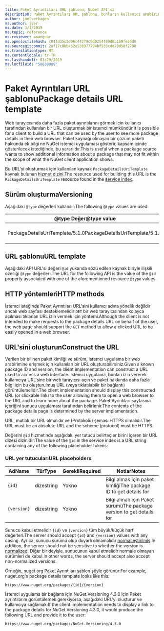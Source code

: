 ```yaml
---
title: Paket Ayrıntıları URL şablonu, NuGet API'si
description: Paket Ayrıntıları URL şablonu, bunların kullanıcı arabiriminde bir web bağlantısı için daha fazla paket ayrıntılarını görüntülemek istemcilerin
author: joelverhagen
ms.author: jver
ms.date: 3/1/2019
ms.topic: reference
ms.reviewer: ananguar
ms.openlocfilehash: c01fd35c5d96c44279c9d0254f89d8b1b9fe59d8
ms.sourcegitcommit: 2af17c8bb452a538977794bf559cdd78d58f2790
ms.translationtype: MT
ms.contentlocale: tr-TR
ms.lasthandoff: 03/29/2019
ms.locfileid: "58638089"
---
```

# <a name="package-details-url-template"></a><span data-ttu-id="86b95-103">Paket Ayrıntıları URL şablonu</span><span class="sxs-lookup"><span data-stu-id="86b95-103">Package details URL template</span></span>

<span data-ttu-id="86b95-104">Web tarayıcısında daha fazla paket ayrıntılarını görmek için kullanıcı tarafından kullanılan bir URL oluşturmak bir istemci mümkündür.</span><span class="sxs-lookup"><span data-stu-id="86b95-104">It is possible for a client to build a URL that can be used by the user to see more package details in their web browser.</span></span> <span data-ttu-id="86b95-105">Paket kaynağı olmayan bir çözüm paketi hakkında ek bilgi ne NuGet istemci uygulaması gösterir, kapsam içinde gösterilecek istediğinde, bu yararlıdır.</span><span class="sxs-lookup"><span data-stu-id="86b95-105">This is useful when a package source wants to show additional information about a package that may not fit within the scope of what the NuGet client application shows.</span></span>

<span data-ttu-id="86b95-106">Bu URL'yi oluşturmak için kullanılan kaynak `PackageDetailsUriTemplate` kaynak bulunan [hizmet dizini](service-index.md).</span><span class="sxs-lookup"><span data-stu-id="86b95-106">The resource used for building this URL is the `PackageDetailsUriTemplate` resource found in the [service index](service-index.md).</span></span>

## <a name="versioning"></a><span data-ttu-id="86b95-107">Sürüm oluşturma</span><span class="sxs-lookup"><span data-stu-id="86b95-107">Versioning</span></span>

<span data-ttu-id="86b95-108">Aşağıdaki `@type` değerleri kullanılır:</span><span class="sxs-lookup"><span data-stu-id="86b95-108">The following `@type` values are used:</span></span>

<span data-ttu-id="86b95-109">@type Değer</span><span class="sxs-lookup"><span data-stu-id="86b95-109">@type value</span></span>                     | <span data-ttu-id="86b95-110">Notlar</span><span class="sxs-lookup"><span data-stu-id="86b95-110">Notes</span></span>
------------------------------- | -----
<span data-ttu-id="86b95-111">PackageDetailsUriTemplate/5.1.0</span><span class="sxs-lookup"><span data-stu-id="86b95-111">PackageDetailsUriTemplate/5.1.0</span></span> | <span data-ttu-id="86b95-112">İlk yayın</span><span class="sxs-lookup"><span data-stu-id="86b95-112">The initial release</span></span>

## <a name="url-template"></a><span data-ttu-id="86b95-113">URL şablonu</span><span class="sxs-lookup"><span data-stu-id="86b95-113">URL template</span></span>

<span data-ttu-id="86b95-114">Aşağıdaki API URL'si değeri `@id` yukarıda sözü edilen kaynak biriyle ilişkili özelliği `@type` değerleri.</span><span class="sxs-lookup"><span data-stu-id="86b95-114">The URL for the following API is the value of the `@id` property associated with one of the aforementioned resource `@type` values.</span></span>

## <a name="http-methods"></a><span data-ttu-id="86b95-115">HTTP yöntemleri</span><span class="sxs-lookup"><span data-stu-id="86b95-115">HTTP methods</span></span>

<span data-ttu-id="86b95-116">İstemci isteğinde Paket Ayrıntıları URL'sini kullanıcı adına yönelik değildir ancak web sayfası desteklemelidir `GET` bir web tarayıcısından kolayca açılması tıklanan URL izin vermek için yöntemi.</span><span class="sxs-lookup"><span data-stu-id="86b95-116">Although the client is not intended to make requests to the package details URL on behalf of the user, the web page should support the `GET` method to allow a clicked URL to be easily opened in a web browser.</span></span>

## <a name="construct-the-url"></a><span data-ttu-id="86b95-117">URL'sini oluşturun</span><span class="sxs-lookup"><span data-stu-id="86b95-117">Construct the URL</span></span>

<span data-ttu-id="86b95-118">Verilen bir bilinen paket kimliği ve sürüm, istemci uygulama bir web arabirimine erişmek için kullanılan bir URL oluşturabilirsiniz.</span><span class="sxs-lookup"><span data-stu-id="86b95-118">Given a known package ID and version, the client implementation can construct a URL used to access a web interface.</span></span> <span data-ttu-id="86b95-119">İstemci uygulama, bunları izin vererek kullanıcıya URL'sine bir web tarayıcısı açın ve paket hakkında daha fazla bilgi için bu oluşturulmuş URL (veya tıklatılabilir bir bağlantı) görüntülemelidir.</span><span class="sxs-lookup"><span data-stu-id="86b95-119">The client implementation should display this constructed URL (or clickable link) to the user allowing them to open a web browser to the URL and to learn more about the package.</span></span> <span data-ttu-id="86b95-120">Paket Ayrıntıları sayfasına içeriğini sunucu uygulaması tarafından belirlenir.</span><span class="sxs-lookup"><span data-stu-id="86b95-120">The contents of the package details page is determined by the server implementation.</span></span>

<span data-ttu-id="86b95-121">URL, mutlak bir URL olmalıdır ve (Protokolü) şeması HTTPS olmalıdır.</span><span class="sxs-lookup"><span data-stu-id="86b95-121">The URL must be an absolute URL and the scheme (protocol) must be HTTPS.</span></span>

<span data-ttu-id="86b95-122">Değerini `@id` hizmetinde aşağıdaki yer tutucu belirteçler birini içeren bir URL dizesi dizinidir:</span><span class="sxs-lookup"><span data-stu-id="86b95-122">The value of the `@id` in the service index is a URL string containing any of the following placeholder tokens:</span></span>

### <a name="url-placeholders"></a><span data-ttu-id="86b95-123">URL yer tutucuları</span><span class="sxs-lookup"><span data-stu-id="86b95-123">URL placeholders</span></span>

<span data-ttu-id="86b95-124">Ad</span><span class="sxs-lookup"><span data-stu-id="86b95-124">Name</span></span>        | <span data-ttu-id="86b95-125">Tür</span><span class="sxs-lookup"><span data-stu-id="86b95-125">Type</span></span>    | <span data-ttu-id="86b95-126">Gerekli</span><span class="sxs-lookup"><span data-stu-id="86b95-126">Required</span></span> | <span data-ttu-id="86b95-127">Notlar</span><span class="sxs-lookup"><span data-stu-id="86b95-127">Notes</span></span>
----------- | ------- | -------- | -----
`{id}`      | <span data-ttu-id="86b95-128">dize</span><span class="sxs-lookup"><span data-stu-id="86b95-128">string</span></span>  | <span data-ttu-id="86b95-129">Yok</span><span class="sxs-lookup"><span data-stu-id="86b95-129">no</span></span>       | <span data-ttu-id="86b95-130">Bilgi almak için paket kimliği</span><span class="sxs-lookup"><span data-stu-id="86b95-130">The package ID to get details for</span></span>
`{version}` | <span data-ttu-id="86b95-131">dize</span><span class="sxs-lookup"><span data-stu-id="86b95-131">string</span></span>  | <span data-ttu-id="86b95-132">Yok</span><span class="sxs-lookup"><span data-stu-id="86b95-132">no</span></span>       | <span data-ttu-id="86b95-133">Bilgi almak için Paket sürümü</span><span class="sxs-lookup"><span data-stu-id="86b95-133">The package version to get details for</span></span>

<span data-ttu-id="86b95-134">Sunucu kabul etmelidir `{id}` ve `{version}` tüm büyük/küçük harf değerleri.</span><span class="sxs-lookup"><span data-stu-id="86b95-134">The server should accept `{id}` and `{version}` values with any casing.</span></span> <span data-ttu-id="86b95-135">Ayrıca, sunucu sürümü olup duyarlı olmamalıdır [normalleştirilmiş](https://docs.microsoft.com/en-us/nuget/reference/package-versioning#normalized-version-numbers).</span><span class="sxs-lookup"><span data-stu-id="86b95-135">In addition, the server should not be sensitive to whether the version is [normalized](https://docs.microsoft.com/en-us/nuget/reference/package-versioning#normalized-version-numbers).</span></span> <span data-ttu-id="86b95-136">Diğer bir deyişle, sunucunun kabul etmelidir normale olmayan sürümleri de kabul.</span><span class="sxs-lookup"><span data-stu-id="86b95-136">In other words, the server should accept also accept non-normalized versions.</span></span>

<span data-ttu-id="86b95-137">Örneğin, nuget.org Paket Ayrıntıları şablon şöyle görünür:</span><span class="sxs-lookup"><span data-stu-id="86b95-137">For example, nuget.org's package details template looks like this:</span></span>

    https://www.nuget.org/packages/{id}/{version}

<span data-ttu-id="86b95-138">İstemci uygulama bir bağlantı için NuGet.Versioning 4.3.0 için Paket ayrıntılarını görüntülemek gerekiyorsa, aşağıdaki URL'yi oluşturur ve kullanıcıya sağlamak:</span><span class="sxs-lookup"><span data-stu-id="86b95-138">If the client implementation needs to display a link to the package details for NuGet.Versioning 4.3.0, it would produce the following URL and provide it to the user:</span></span>

    https://www.nuget.org/packages/NuGet.Versioning/4.3.0
